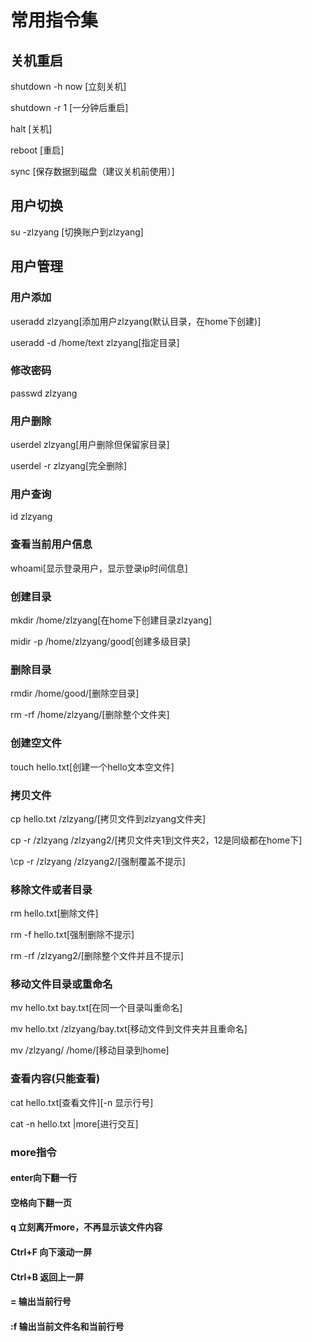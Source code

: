 # 常用指令集

## 关机重启
shutdown -h now [立刻关机]

shutdown -r 1   [一分钟后重启]

halt [关机]

reboot [重启]

sync [保存数据到磁盘（建议关机前使用）]

## 用户切换
su -zlzyang [切换账户到zlzyang]
## 用户管理
### 用户添加
useradd zlzyang[添加用户zlzyang(默认目录，在home下创建)]

useradd -d /home/text zlzyang[指定目录]
### 修改密码
passwd zlzyang
### 用户删除
userdel zlzyang[用户删除但保留家目录]

userdel -r zlzyang[完全删除]
### 用户查询
id zlzyang
### 查看当前用户信息
whoami[显示登录用户，显示登录ip时间信息]
### 创建目录
mkdir /home/zlzyang[在home下创建目录zlzyang]

midir -p /home/zlzyang/good[创建多级目录]
### 删除目录
rmdir /home/good/[删除空目录]

rm -rf /home/zlzyang/[删除整个文件夹]
### 创建空文件
touch hello.txt[创建一个hello文本空文件]
### 拷贝文件
cp hello.txt /zlzyang/[拷贝文件到zlzyang文件夹]

cp -r /zlzyang /zlzyang2/[拷贝文件夹1到文件夹2，12是同级都在home下]

\cp -r /zlzyang /zlzyang2/[强制覆盖不提示]
### 移除文件或者目录
rm hello.txt[删除文件]

rm -f hello.txt[强制删除不提示]

rm -rf /zlzyang2/[删除整个文件并且不提示]
### 移动文件目录或重命名
mv hello.txt bay.txt[在同一个目录叫重命名]

mv hello.txt /zlzyang/bay.txt[移动文件到文件夹并且重命名]

mv /zlzyang/ /home/[移动目录到home]
### 查看内容(只能查看)
cat hello.txt[查看文件][-n 显示行号]

cat -n hello.txt |more[进行交互]
### more指令
#### enter向下翻一行

#### 空格向下翻一页

#### q 立刻离开more，不再显示该文件内容

#### Ctrl+F 向下滚动一屏

#### Ctrl+B 返回上一屏

#### = 输出当前行号

#### :f 输出当前文件名和当前行号

